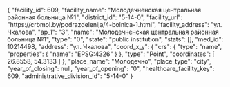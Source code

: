 {
    "facility_id": 609,
    "facility_name": "Молодечненская центральная районная больница №1",
    "district_id": "5-14-0",
    "facility_url": "https:\/\/crbmol.by\/podrazdelenija\/4-bolnica-1.html",
    "facility_address": "ул. Чкалова",
    "ap_1": "3",
    "name": "Молодечненская центральная районная больница №1",
    "type": "0",
    "state": "public institution",
    "stats": [],
    "med_id": 10214498,
    "address": "ул. Чкалова",
    "coord_x_y": {
        "crs": {
            "type": "name",
            "properties": {
                "name": "EPSG:4326"
            }
        },
        "type": "Point",
        "coordinates": [
            26.8558,
            54.3133
        ]
    },
    "place_name": "Молодечно",
    "place_type": "city",
    "year_of_closing": null,
    "year_of_opening": "0",
    "healthcare_facility_key": 609,
    "administrative_division_id": "5-14-0"
}